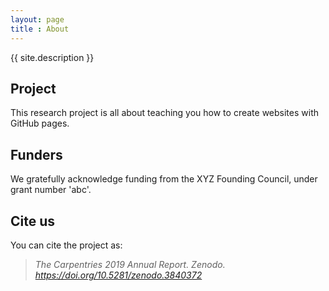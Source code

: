 ```yaml
---
layout: page 
title : About
---
```

{{ site.description }}
## Project
This research project is all about teaching you how to create websites with GitHub pages.

## Funders
We gratefully acknowledge funding from the XYZ Founding Council, under grant number 'abc'.

## Cite us
You can cite the project as:

> *The Carpentries 2019 Annual Report. Zenodo. https://doi.org/10.5281/zenodo.3840372*

